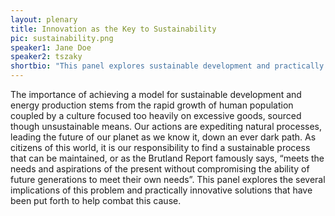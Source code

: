 ```yaml
---
layout: plenary
title: Innovation as the Key to Sustainability
pic: sustainability.png
speaker1: Jane Doe
speaker2: tszaky
shortbio: "This panel explores sustainable development and practically innovative solutions that have been put forth to help aid sustainable development."
---
```


The importance of achieving a model for sustainable development and energy production stems from the rapid growth of human population coupled by a culture focused too heavily on excessive goods, sourced though unsustainable means. Our actions are expediting natural processes, leading the future of our planet as we know it, down an ever dark path. As citizens of this world, it is our responsibility to find a sustainable process that can be maintained, or as the Brutland Report famously says, “meets the needs and aspirations of the present without compromising the ability of future generations to meet their own needs”. This panel explores the several implications of this problem and practically innovative solutions that have been put forth to help combat this cause.
